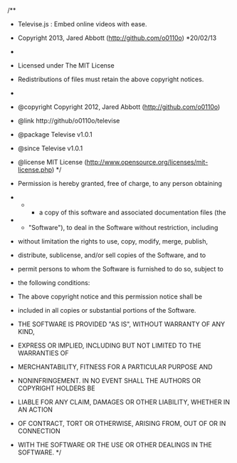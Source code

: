 /**
 * Televise.js : Embed online videos with ease.
 * Copyright 2013, Jared Abbott (http://github.com/o0110o)
 *20/02/13
 *
 * Licensed under The MIT License
 * Redistributions of files must retain the above copyright notices.
 *
 * @copyright     Copyright 2012, Jared Abbott (http://github.com/o0110o)
 * @link          http://github/o0110o/televise
 * @package       Televise v1.0.1
 * @since         Televise v1.0.1
 * @license       MIT License (http://www.opensource.org/licenses/mit-license.php)
 */

* Permission is hereby granted, free of charge, to any person obtaining
* * * a copy of this software and associated documentation files (the
* * "Software"), to deal in the Software without restriction, including
* without limitation the rights to use, copy, modify, merge, publish,
* distribute, sublicense, and/or sell copies of the Software, and to
* permit persons to whom the Software is furnished to do so, subject to
* the following conditions:

* The above copyright notice and this permission notice shall be
* included in all copies or substantial portions of the Software.

* THE SOFTWARE IS PROVIDED "AS IS", WITHOUT WARRANTY OF ANY KIND,
* EXPRESS OR IMPLIED, INCLUDING BUT NOT LIMITED TO THE WARRANTIES OF
* MERCHANTABILITY, FITNESS FOR A PARTICULAR PURPOSE AND
* NONINFRINGEMENT. IN NO EVENT SHALL THE AUTHORS OR COPYRIGHT HOLDERS BE
* LIABLE FOR ANY CLAIM, DAMAGES OR OTHER LIABILITY, WHETHER IN AN ACTION
* OF CONTRACT, TORT OR OTHERWISE, ARISING FROM, OUT OF OR IN CONNECTION
* WITH THE SOFTWARE OR THE USE OR OTHER DEALINGS IN THE SOFTWARE.
*/